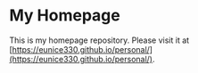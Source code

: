 # My Homepage

This is my homepage repository.
Please visit it at [https://eunice330.github.io/personal/](https://eunice330.github.io/personal/).
